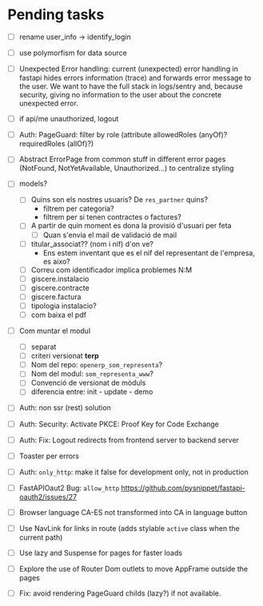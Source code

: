 # Pending tasks

- [ ] rename user_info -> identify_login
- [ ] use polymorfism for data source
- [ ] Unexpected Error handling: current (unexpected) error handling in fastapi
      hides errors information (trace) and forwards error message to the user.
      We want to have the full stack in logs/sentry and, because security,
      giving no information to the user about the concrete unexpected error.
- [ ] if api/me unauthorized, logout
- [ ] Auth: PageGuard: filter by role (attribute allowedRoles (anyOf)? requiredRoles (allOf)?)
- [ ] Abstract ErrorPage from common stuff in different error pages (NotFound, NotYetAvailable, Unauthorized...) to centralize styling

- [ ] models?
    - [ ] Quins son els nostres usuaris? De `res_partner` quins?
        - filtrem per categoria?
        - filtrem per si tenen contractes o factures?
    - [ ] A partir de quin moment es dona la provisió d'usuari per feta
        - [ ] Quan s'envia el mail de validació de mail
    - [ ] titular_associat?? (nom i nif) d'on ve?
        - Ens estem inventant que es el nif del representant de l'empresa, es aixo?
    - [ ] Correu com identificador implica problemes N:M
    - [ ] giscere.instalacio
    - [ ] giscere.contracte
    - [ ] giscere.factura
    - [ ] tipologia instalacio?
    - [ ] com baixa el pdf
- [ ] Com muntar el modul

    - [ ] separat
    - [ ] criteri versionat **terp**
    - [ ] Nom del repo: `openerp_som_representa`?
    - [ ] Nom del modul: `som_representa_www`?
    - [ ] Convenció de versionat de mòduls
    - [ ] diferencia entre: init - update - demo

- [ ] Auth: non ssr (rest) solution
- [ ] Auth: Security: Activate PKCE: Proof Key for Code Exchange
- [ ] Auth: Fix: Logout redirects from frontend server to backend server
- [ ] Toaster per errors
- [ ] Auth: `only_http`: make it false for development only, not in production
- [ ] FastAPIOaut2 Bug: `allow_http` https://github.com/pysnippet/fastapi-oauth2/issues/27
- [ ] Browser language CA-ES not transformed into CA in language button
- [ ] Use NavLink for links in route (adds stylable `active` class when the current path)
- [ ] Use lazy and Suspense for pages for faster loads
- [ ] Explore the use of Router Dom outlets to move AppFrame outside the pages
- [ ] Fix: avoid rendering PageGuard childs (lazy?) if not available.
